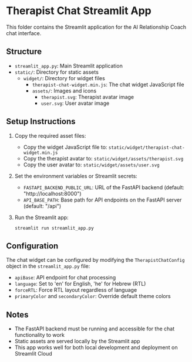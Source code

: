 # Therapist Chat Streamlit App

This folder contains the Streamlit application for the AI Relationship Coach chat interface.

## Structure

- `streamlit_app.py`: Main Streamlit application
- `static/`: Directory for static assets
  - `widget/`: Directory for widget files
    - `therapist-chat-widget.min.js`: The chat widget JavaScript file
    - `assets/`: Images and icons
      - `therapist.svg`: Therapist avatar image
      - `user.svg`: User avatar image

## Setup Instructions

1. Copy the required asset files:
   - Copy the widget JavaScript file to: `static/widget/therapist-chat-widget.min.js`
   - Copy the therapist avatar to: `static/widget/assets/therapist.svg`
   - Copy the user avatar to: `static/widget/assets/user.svg`

2. Set the environment variables or Streamlit secrets:
   - `FASTAPI_BACKEND_PUBLIC_URL`: URL of the FastAPI backend (default: "http://localhost:8000")
   - `API_BASE_PATH`: Base path for API endpoints on the FastAPI server (default: "/api")

3. Run the Streamlit app:
   ```
   streamlit run streamlit_app.py
   ```

## Configuration

The chat widget can be configured by modifying the `TherapistChatConfig` object in the `streamlit_app.py` file:

- `apiBase`: API endpoint for chat processing
- `language`: Set to 'en' for English, 'he' for Hebrew (RTL)
- `forceRTL`: Force RTL layout regardless of language
- `primaryColor` and `secondaryColor`: Override default theme colors

## Notes

- The FastAPI backend must be running and accessible for the chat functionality to work
- Static assets are served locally by the Streamlit app
- This app works well for both local development and deployment on Streamlit Cloud 